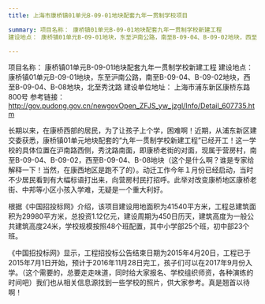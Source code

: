 ```yaml
---
title: 上海市康桥镇01单元B-09-01地块配套九年一贯制学校﻿项目 

summary: 项目名称： 康桥镇01单元B-09-01地块配套九年一贯制学校新建工程
建设地点： 康桥镇01单元B-09-01地块，东至沪南公路，南至B-09-04、B-09-02地块，西至B-09-04、B-08地块，北至秀沈路

---
```


项目名称： 康桥镇01单元B-09-01地块配套九年一贯制学校新建工程
建设地点： 康桥镇01单元B-09-01地块，东至沪南公路，南至B-09-04、B-09-02地块，西至B-09-04、B-08地块，北至秀沈路
建设单位地址： 上海市浦东新区康桥东路800号
参考链接：http://gov.pudong.gov.cn/newgovOpen_ZFJS_yw_jzgl/Info/Detail_607735.htm

长期以来，在康桥西部的居民，为了让孩子上个学，困难啊！近期，从浦东新区建交委获悉，康桥镇01单元地块配套的“九年一贯制学校新建工程”已经开工！这一学校的具体位置在沪南路西侧，秀沈路南面，即康桥老街的对面，现属于营房村，南至B-09-04、B-09-02，西至B-09-04、B-08地块（这个是什么啊？谁是专家给解释一下！当然，在康西地区是跑不了的）。动迁工作今年１月份已经启动，当时不少居民看到有大幅标语打出来，向营房村民打招呼。此举对改变康桥地区康桥老街、中邦等小区小孩入学难，无疑是一个重大利好。

根据《中国招投标网》介绍，该项目建设用地面积为41540平方米，工程总建筑面积为29980平方米，总投资1.12亿元，建设周期为450日历天，建筑高度为一般公共建筑高度24米，学校规模按照48个班配置，其中小学部25个班，初中部23个班。

《中国招投标网》显示，工程招投标公告结束日期为2015年4月20日，工程已于2015年7月1日开始，预计于2016年11月28日完工，孩子们可以在2017年9月份入学。（这个需要的，总要走走味道，同时给大家报名、学校组织师资，各种演练的时间吧）我们也从相关信息源找到一些学校的照片，供大家参考。真是翘首以待啊！
